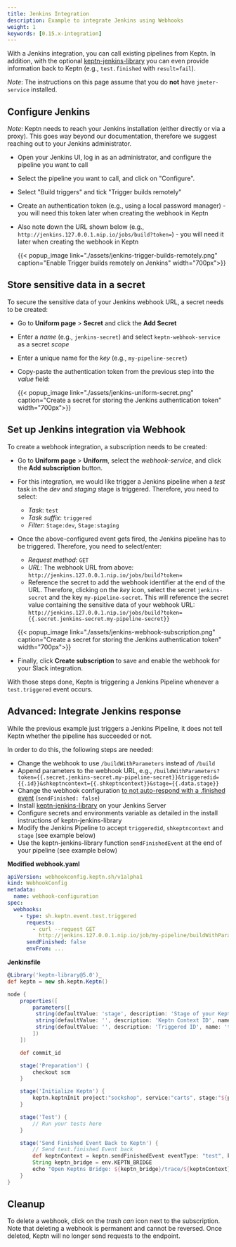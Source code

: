 ```yaml
---
title: Jenkins Integration
description: Example to integrate Jenkins using Webhooks
weight: 1
keywords: [0.15.x-integration]
---
```


With a Jenkins integration, you can call existing pipelines from Keptn. In addition, with the optional [keptn-jenkins-library](https://github.com/keptn-sandbox/keptn-jenkins-library/)
you can even provide information back to Keptn (e.g., `test.finished` with `result=fail`).

*Note*: The instructions on this page assume that you do **not** have `jmeter-service` installed.

## Configure Jenkins

*Note*: Keptn needs to reach your Jenkins installation (either directly or via a proxy). This goes way beyond our documentation, therefore we suggest reaching out to your Jenkins administrator.

* Open your Jenkins UI, log in as an administrator, and configure the pipeline you want to call
* Select the pipeline you want to call, and click on "Configure".
* Select "Build triggers" and tick "Trigger builds remotely"
* Create an authentication token (e.g., using a local password manager) - you will need this token later when creating the webhook in Keptn
* Also note down the URL shown below (e.g., `http://jenkins.127.0.0.1.nip.io/jobs/build?token=`) - you will need it later when creating the webhook in Keptn

  {{< popup_image
  link="./assets/jenkins-trigger-builds-remotely.png"
  caption="Enable Trigger builds remotely on Jenkins"
  width="700px">}}

## Store sensitive data in a secret

To secure the sensitive data of your Jenkins webhook URL, a secret needs to be created:

* Go to **Uniform page** > **Secret** and click the **Add Secret**
* Enter a *name* (e.g., `jenkins-secret`) and select `keptn-webhook-service` as a secret *scope*
* Enter a unique name for the *key* (e.g., `my-pipeline-secret`)
* Copy-paste the authentication token from the previous step into the *value* field:

  {{< popup_image
  link="./assets/jenkins-uniform-secret.png"
  caption="Create a secret for storing the Jenkins authentication token"
  width="700px">}}



## Set up Jenkins integration via Webhook

To create a webhook integration, a subscription needs to be created:

* Go to **Uniform page** > **Uniform**, select the *webhook-service*, and click the **Add subscription** button.

* For this integration, we would like trigger a Jenkins pipeline when a *test* task in the *dev* and *staging* stage is triggered. Therefore, you need to select:
    * *Task*: `test`
    * *Task suffix*: `triggered`
    * *Filter*: `Stage:dev`, `Stage:staging`


* Once the above-configured event gets fired, the Jenkins pipeline has to be triggered. Therefore, you need to select/enter:
    * *Request method*: `GET`
    * *URL*: The webhook URL from above: `http://jenkins.127.0.0.1.nip.io/jobs/build?token=`
    * Reference the secret to add the webhook identifier at the end of the URL. Therefore, clicking on the *key* icon, select the secret `jenkins-secret` and the key `my-pipeline-secret`. This will reference the secret value containing the sensitive data of your webhook URL: `http://jenkins.127.0.0.1.nip.io/jobs/build?token={{.secret.jenkins-secret.my-pipeline-secret}}`

  {{< popup_image
  link="./assets/jenkins-webhook-subscription.png"
  caption="Create a secret for storing the Jenkins authentication token"
  width="700px">}}


* Finally, click **Create subscription** to save and enable the webhook for your Slack integration.

With those steps done, Keptn is triggering a Jenkins Pipeline whenever a `test.triggered` event occurs.

## Advanced: Integrate Jenkins response

While the previous example just triggers a Jenkins Pipeline, it does not tell Keptn whether the pipeline has succeeded or not.

In order to do this, the following steps are needed:

* Change the webhook to use `/buildWithParameters` instead of `/build` 
* Append parameters to the webhook URL, e.g., `/buildWithParameters?token={{.secret.jenkins-secret.my-pipeline-secret}}&triggeredid={{.id}}&shkeptncontext={{.shkeptncontext}}&stage={{.data.stage}}`
* Change the webhook configuration [to not auto-respond with a .finished event](../#configure-webhook-to-not-auto-respond-with-a-finished-event) (`sendFinished: false`)
* Install [keptn-jenkins-library](https://github.com/keptn-sandbox/keptn-jenkins-library/) on your Jenkins Server
* Configure secrets and environments variable as detailed in the install instructions of keptn-jenkins-library
* Modify the Jenkins Pipeline to accept `triggeredid`, `shkeptncontext` and `stage` (see example below)
* Use the keptn-jenkins-library function `sendFinishedEvent` at the end of your pipeline (see example below)

**Modified webhook.yaml**
```yaml
apiVersion: webhookconfig.keptn.sh/v1alpha1
kind: WebhookConfig
metadata:
  name: webhook-configuration
spec:
  webhooks:
    - type: sh.keptn.event.test.triggered
      requests:
        - curl --request GET
          http://jenkins.127.0.0.1.nip.io/job/my-pipeline/buildWithParameters?token={{.secret.jenkins-secret.my-pipeline-secret}}&shkeptncontext={{.shkeptncontext}}&triggeredid={{.id}}&stage={{.data.stage}} --fail-with-body
      sendFinished: false
      envFrom: ...
```

**Jenkinsfile**
```groovy
@Library('keptn-library@5.0')_
def keptn = new sh.keptn.Keptn()

node {
    properties([
        parameters([
         string(defaultValue: 'stage', description: 'Stage of your Keptn project where tests are triggered in', name: 'stage', trim: false), 
         string(defaultValue: '', description: 'Keptn Context ID', name: 'shkeptncontext', trim: false), 
         string(defaultValue: '', description: 'Triggered ID', name: 'triggeredid', trim: false), 
        ])
    ])

    def commit_id

    stage('Preparation') {
        checkout scm
    }

    stage('Initialize Keptn') {
        keptn.keptnInit project:"sockshop", service:"carts", stage:"${params.stage}"
    }

    stage('Test') {
        // Run your tests here
    }

    stage('Send Finished Event Back to Keptn') {
        // Send test.finished Event back
        def keptnContext = keptn.sendFinishedEvent eventType: "test", keptnContext: "${params.shkeptncontext}", triggeredId: "${params.triggeredid}", result:"pass", status:"succeeded", message:"jenkins tests succeeded"
        String keptn_bridge = env.KEPTN_BRIDGE
        echo "Open Keptns Bridge: ${keptn_bridge}/trace/${keptnContext}"
    }
}
```


## Cleanup

To delete a webhook, click on the *trash can* icon next to the subscription. Note that deleting a webhook is permanent and cannot be reversed. Once deleted, Keptn will no longer send requests to the endpoint.

